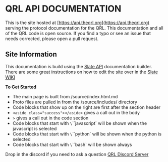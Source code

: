 # QRL API DOCUMENTATION

This is the site hosted at [https://api.theqrl.org](https://api.theqrl.org) serving the protocol documentation for the QRL. This documentation and all of the QRL code is open source. If you find a typo or see an issue that needs corrected, please open a pull request. 

## Site Information

This documentation is build using the [Slate API](https://github.com/lord/slate) documentation builder. There are some great instructions on how to edit the site over in the [Slate WIKI](https://github.com/lord/slate/wiki)

**To Get Started** 

- The main page is built from /source/index.html.md
- Proto files are pulled in from the /source/includes/ directory
- Code blocks that show up on the right are first after the section header
- `<aside class="success"></aside>` gives a call out in the body
- `>` gives a call out in the code section
- Code blocks that start with `\`\`\`javascript` will be shown when the javascript is selected
- Code blocks that start with `\`\`\`python` will be shown when the python is selected
- Code blocks that start with `\`\`\`bash` will be shown always


Drop in the discord if you need to ask a question [QRL Discord Server](https://discord.gg/HhYKQyD)
